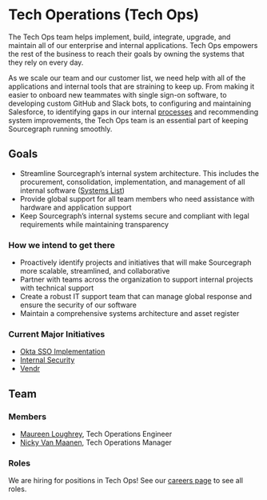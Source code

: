 # Tech Operations (Tech Ops)

The Tech Ops team helps implement, build, integrate, upgrade, and maintain all of our enterprise and internal applications. Tech Ops empowers the rest of the business to reach their goals by owning the systems that they rely on every day.

As we scale our team and our customer list, we need help with all of the applications and internal tools that are straining to keep up. From making it easier to onboard new teammates with single sign-on software, to developing custom GitHub and Slack bots, to configuring and maintaining Salesforce, to identifying gaps in our internal [processes](process/index.md) and recommending system improvements, the Tech Ops team is an essential part of keeping Sourcegraph running smoothly.

## Goals

- Streamline Sourcegraph’s internal system architecture. This includes the procurement, consolidation, implementation, and management of all internal software ([Systems List](tools/index.md))
- Provide global support for all team members who need assistance with hardware and application support
- Keep Sourcegraph’s internal systems secure and compliant with legal requirements while maintaining transparency

### How we intend to get there

- Proactively identify projects and initiatives that will make Sourcegraph more scalable, streamlined, and collaborative
- Partner with teams across the organization to support internal projects with technical support
- Create a robust IT support team that can manage global response and ensure the security of our software
- Maintain a comprehensive systems architecture and asset register

### Current Major Initiatives

- [Okta SSO Implementation](tools/Okta.md)
- [Internal Security](process/internal_security.md)
- [Vendr](tools/Vendr/index.md)

## Team

### Members

- [Maureen Loughrey](../../team/index.md), Tech Operations Engineer
- [Nicky Van Maanen](../../team/index.md#nicky-van-maanen), Tech Operations Manager

### Roles

We are hiring for positions in Tech Ops! See our [careers page](https://boards.greenhouse.io/sourcegraph91) to see all roles.
